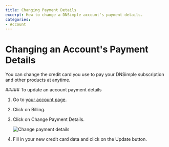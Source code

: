```yaml
---
title: Changing Payment Details
excerpt: How to change a DNSimple account's payment details.
categories:
- Account
---
```


# Changing an Account's Payment Details

You can change the credit card you use to pay your DNSimple subscription and other products at anytime.

<div class="section-steps" markdown="1">
##### To update an account payment details

1. Go to [your account page](https://dnsimple.com/account).
1. Click on <label>Billing</label>.
1. Click on <label>Change Payment Details</label>.

     ![Change payment details](/files/account-billing-change-payment-link.png)

1. Fill in your new credit card data and click on the <label>Update</label> button.
</div>

